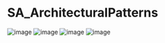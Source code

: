 # SA_ArchitecturalPatterns
![image](https://user-images.githubusercontent.com/88805493/199153440-45bcf173-c3a5-4347-aa43-7da3f37a31f9.png)
![image](https://user-images.githubusercontent.com/88805493/199153499-aeedea49-ed9f-49f0-abe3-ccdc18813fca.png)
![image](https://user-images.githubusercontent.com/88805493/199154199-256b57bd-d84c-4687-965d-52f518c35daa.png)
![image](https://user-images.githubusercontent.com/88805493/199153550-b684926a-b4fd-4ef1-bdf5-8a38bd965f1b.png)
